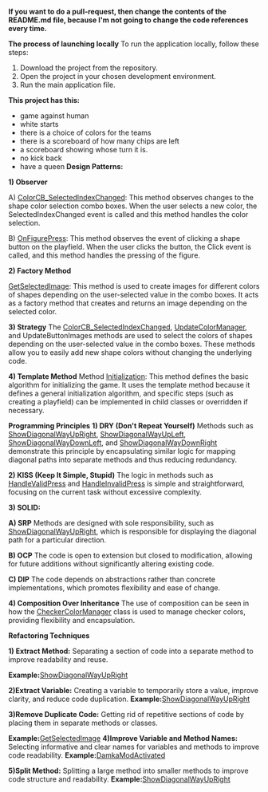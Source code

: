 **If you want to do a pull-request, then change the contents of the README.md file, because I'm not going to change the code references every time.**

**The process of launching locally**
To run the application locally, follow these steps:

1) Download the project from the repository.
2) Open the project in your chosen development environment.
3) Run the main application file.

**This project has this:**
- game against human
- white starts
- there is a choice of colors for the teams
- there is a scoreboard of how many chips are left
- a scoreboard showing whose turn it is.
- no kick back
- have a queen
**Design Patterns:**

**1) Observer**

A) [ColorCB_SelectedIndexChanged](KPZ-LAB-06/CheckersGame/PrototypeCheckerGame.cs#L56): This method observes changes to the shape color selection combo boxes. When the user selects a new color, the SelectedIndexChanged event is called and this method handles the color selection.

B) [OnFigurePress](KPZ-LAB-06/CheckersGame/PrototypeCheckerGame.cs#L70): This method observes the event of clicking a shape button on the playfield. When the user clicks the button, the Click event is called, and this method handles the pressing of the figure.


**2) Factory Method**

[GetSelectedImage](KPZ-LAB-06/CheckersGame/PrototypeCheckerGame.cs#L107): This method is used to create images for different colors of shapes depending on the user-selected value in the combo boxes. It acts as a factory method that creates and returns an image depending on the selected color.


**3) Strategy**
The [ColorCB_SelectedIndexChanged](KPZ-LAB-06/CheckersGame/PrototypeCheckerGame.cs#L56), [UpdateColorManager](KPZ-LAB-06/CheckersGame/PrototypeCheckerGame.cs#L128), and UpdateButtonImages methods are used to select the colors of shapes depending on the user-selected value in the combo boxes. These methods allow you to easily add new shape colors without changing the underlying code.



**4) Template Method**
Method [Initialization](KPZ-LAB-06/CheckersGame/PrototypeCheckerGame.cs#L198): This method defines the basic algorithm for initializing the game. It uses the template method because it defines a general initialization algorithm, and specific steps (such as creating a playfield) can be implemented in child classes or overridden if necessary.



**Programming Principles**
**1) DRY (Don't Repeat Yourself)**
Methods such as [ShowDiagonalWayUpRight](KPZ-LAB-06/CheckersGame/PrototypeCheckerGame.cs#L383), [ShowDiagonalWayUpLeft](KPZ-LAB-06/CheckersGame/PrototypeCheckerGame.cs#L402), [ShowDiagonalWayDownLeft](KPZ-LAB-06/CheckersGame/PrototypeCheckerGame.cs#L421), and [ShowDiagonalWayDownRight](KPZ-LAB-06/CheckersGame/PrototypeCheckerGame.cs#L440) demonstrate this principle by encapsulating similar logic for mapping diagonal paths into separate methods and thus reducing redundancy.


**2) KISS (Keep It Simple, Stupid)**
The logic in methods such as [HandleValidPress](KPZ-LAB-06/CheckersGame/PrototypeCheckerGame.cs#L295) and [HandleInvalidPress](KPZ-LAB-06/CheckersGame/PrototypeCheckerGame.cs#L319) is simple and straightforward, focusing on the current task without excessive complexity.

**3) SOLID:**

**A) SRP**
Methods are designed with sole responsibility, such as [ShowDiagonalWayUpRight](KPZ-LAB-06/CheckersGame/PrototypeCheckerGame.cs#L383), which is responsible for displaying the diagonal path for a particular direction.

**B) OCP**
The code is open to extension but closed to modification, allowing for future additions without significantly altering existing code.

**C) DIP**
The code depends on abstractions rather than concrete implementations, which promotes flexibility and ease of change.


**4) Composition Over Inheritance**
The use of composition can be seen in how the [CheckerColorManager](KPZ-LAB-06/CheckersGame/CheckerColorManager.cs#L6) class is used to manage checker colors, providing flexibility and encapsulation.



**Refactoring Techniques**

**1) Extract Method:** Separating a section of code into a separate method to improve readability and reuse.

**Example:**[ShowDiagonalWayUpRight](KPZ-LAB-06/CheckersGame/PrototypeCheckerGame.cs#L383) 

**2)Extract Variable:** Creating a variable to temporarily store a value, improve clarity, and reduce code duplication.
**Example:**[ShowDiagonalWayUpRight](KPZ-LAB-06/CheckersGame/PrototypeCheckerGame.cs#L383) 

**3)Remove Duplicate Code:** Getting rid of repetitive sections of code by placing them in separate methods or classes.

**Example:**[GetSelectedImage](KPZ-LAB-06/CheckersGame/PrototypeCheckerGame.cs#L107) 
**4)Improve Variable and Method Names:** Selecting informative and clear names for variables and methods to improve code readability.
**Example:**[DamkaModActivated](KPZ-LAB-06/CheckersGame/PrototypeCheckerGame.cs#L672) 

**5)Split Method:** Splitting a large method into smaller methods to improve code structure and readability.
**Example:**[ShowDiagonalWayUpRight](KPZ-LAB-06/CheckersGame/CheckerColorManager.cs#L383)

